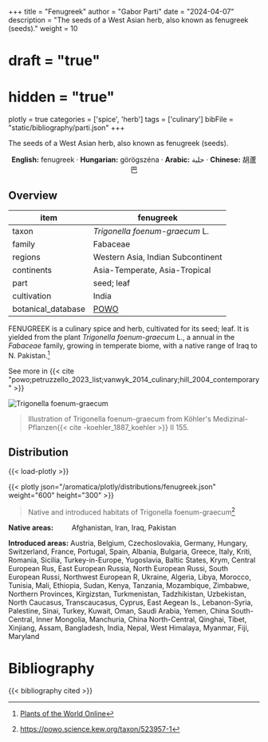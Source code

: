 +++
title = "Fenugreek"
author = "Gabor Parti"
date = "2024-04-07"
description = "The seeds of a West Asian herb, also known as fenugreek (seeds)."
weight = 10
# draft = "true"
# hidden = "true"
plotly = true
categories = ['spice', 'herb']
tags = ['culinary']
bibFile = "static/bibliography/parti.json"
+++

The seeds of a West Asian herb, also known as fenugreek (seeds).

 [<i class="fab fa-wikipedia-w"></i>](https://en.wikipedia.org/wiki/Fenugreek)<center>

**English:** fenugreek · **Hungarian:** görögszéna · **Arabic:** <span class="arabic-text" dir="rtl">حلبة</span> · **Chinese:** <span class="traditional-chinese-text">胡蘆巴</span>

</center>

## Overview

|       item       |                     fenugreek                     |
|------------------|---------------------------------------------------|
|       taxon      |           *Trigonella foenum-graecum* L.          |
|      family      |                      Fabaceae                     |
|      regions     |         Western Asia, Indian Subcontinent         |
|    continents    |           Asia-Temperate, Asia-Tropical           |
|       part       |                     seed; leaf                    |
|    cultivation   |                       India                       |
|botanical_database|[POWO](https://powo.science.kew.org/taxon/523957-1)|

FENUGREEK is a culinary spice and herb, cultivated for its seed; leaf. It is yielded from the plant *Trigonella foenum-graecum* L., a annual in the *Fabaceae* family, growing in temperate biome, with a native range of Iraq to N. Pakistan.[^powo_fenugreek]

[^powo_fenugreek]: [Plants of the World Online](https://powo.science.kew.org)

 See more in  {{< cite "powo;petruzzello_2023_list;vanwyk_2014_culinary;hill_2004_contemporary" >}}

![Trigonella foenum-graecum](/images/illustrations/fenugreek.png?width=40rem "Illustration of Trigonella foenum-graecum from Köhler's Medizinal-Pflanzen")

>Illustration of Trigonella foenum-graecum from Köhler's Medizinal-Pflanzen{{< cite -koehler_1887_koehler >}} II 155.

## Distribution

{{< load-plotly >}}

{{< plotly json="/aromatica/plotly/distributions/fenugreek.json" weight="600" height="300" >}}

>Native and introduced habitats of Trigonella foenum-graecum[^powo]

[^powo]: https://powo.science.kew.org/taxon/523957-1

<p style="text-align:left;">

**Native areas:** &ensp; &ensp; &ensp; Afghanistan, Iran, Iraq, Pakistan

**Introduced areas:** Austria, Belgium, Czechoslovakia, Germany, Hungary, Switzerland, France, Portugal, Spain, Albania, Bulgaria, Greece, Italy, Kriti, Romania, Sicilia, Turkey-in-Europe, Yugoslavia, Baltic States, Krym, Central European Rus, East European Russia, North European Russi, South European Russi, Northwest European R, Ukraine, Algeria, Libya, Morocco, Tunisia, Mali, Ethiopia, Sudan, Kenya, Tanzania, Mozambique, Zimbabwe, Northern Provinces, Kirgizstan, Turkmenistan, Tadzhikistan, Uzbekistan, North Caucasus, Transcaucasus, Cyprus, East Aegean Is., Lebanon-Syria, Palestine, Sinai, Turkey, Kuwait, Oman, Saudi Arabia, Yemen, China South-Central, Inner Mongolia, Manchuria, China North-Central, Qinghai, Tibet, Xinjiang, Assam, Bangladesh, India, Nepal, West Himalaya, Myanmar, Fiji, Maryland

</p>



# Bibliography

{{< bibliography cited >}}

